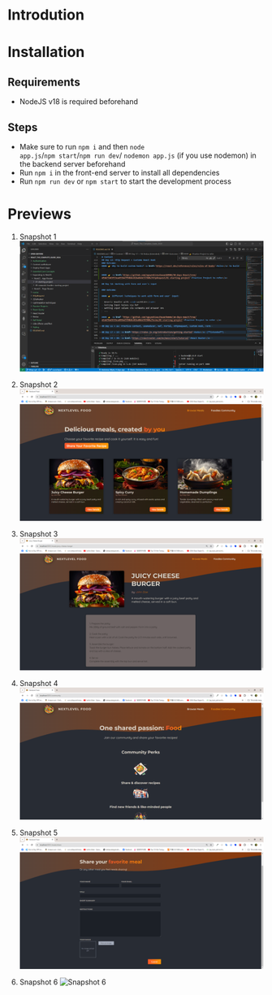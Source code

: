 # Introdution

# Installation

## Requirements

- NodeJS v18 is required beforehand

## Steps

- Make sure to run <code>npm i</code> and then <code>node app.js</code>/<code>npm start</code>/<code>npm run dev</code>/ <code>nodemon app.js</code> (if you use nodemon) in the backend server beforehand
- Run <code>npm i</code> in the front-end server to install all dependencies
- Run <code>npm run dev</code> or <code>npm start</code> to start the development process

# Previews

1.  Snapshot 1
    <img src='./previews/pv1.png' alt='Snapshot 1'>

2.  Snapshot 2
    <img src='./previews/pv2.png' alt='Snapshot 2'>

3.  Snapshot 3
    <img src='./previews/pv3.png' alt='Snapshot 3'>

4.  Snapshot 4
    <img src='./previews/pv4.png' alt='Snapshot 4'>

5.  Snapshot 5
    <img src='./previews/pv5.png' alt='Snapshot 5'>

6.  Snapshot 6
    <img src='./previews/pv6.png' alt='Snapshot 6'>
